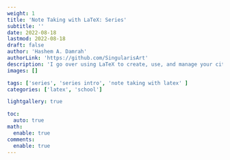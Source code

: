```yaml
---
weight: 1
title: 'Note Taking with LaTeX: Series'
subtitle: ''
date: 2022-08-18
lastmod: 2022-08-18
draft: false
author: 'Hashem A. Damrah'
authorLink: 'https://github.com/SingularisArt'
description: 'I go over using LaTeX to create, use, and manage your citations. I also talk about how to use Zotero, a citation managing application.'
images: []

tags: ['series', 'series intro', 'note taking with latex' ]
categories: ['latex', 'school']

lightgallery: true

toc:
  auto: true
math:
  enable: true
comments:
  enable: true
---
```


